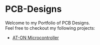 # PCB-Designs
Welcome to my Portfolio of PCB Designs. <br>
Feel free to checkout my following projects:<br>
<ul>
  <li><a href = "AT-ON Microcontroller.md">AT-ON Microcontroller</li>
</ul>

